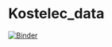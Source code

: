 # Kostelec_data

[![Binder](https://mybinder.org/badge_logo.svg)](https://mybinder.org/v2/gh/matuspivovar/Kostelec_data/master?labpath=part5_time_series.ipynb)
